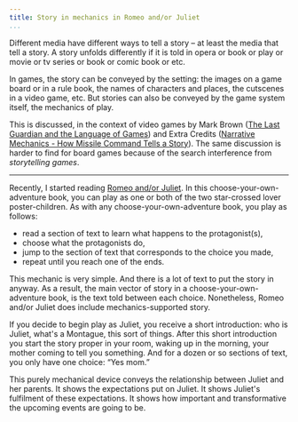 ```yaml
---
title: Story in mechanics in Romeo and/or Juliet
...
```


Different media have different ways to tell a story – at least the media that tell a story.
A story unfolds differently if it is told in opera or book or play or movie or tv series or book or comic book or etc.

In games, the story can be conveyed by the setting: the images on a game board or in a rule book, the names of characters and places, the cutscenes in a video game, etc.
But stories can also be conveyed by the game system itself, the mechanics of play.

This is discussed, in the context of video games by Mark Brown ([The Last Guardian and the Language of Games](https://www.youtube.com/watch?v=Qot5_rMB8Jc)) and Extra Credits ([Narrative Mechanics - How Missile Command Tells a Story](https://www.youtube.com/watch?v=JQJA5YjvHDU)).
The same discussion is harder to find for board games because of the search interference from *storytelling games*.

------------------------------------------

Recently, I started reading [Romeo and/or Juliet](http://romeoandorjuliet.com/).
In this choose-your-own-adventure book, you can play as one or both of the two star-crossed lover poster-children.
As with any choose-your-own-adventure book, you play as follows:

- read a section of text to learn what happens to the protagonist(s),
- choose what the protagonists do,
- jump to the section of text that corresponds to the choice you made,
- repeat until you reach one of the ends.

This mechanic is very simple.
And there is a lot of text to put the story in anyway.
As a result, the main vector of story in a choose-your-own-adventure book, is the text told between each choice.
Nonetheless, Romeo and/or Juliet does include mechanics-supported story.

If you decide to begin play as Juliet, you receive a short introduction: who is Juliet, what's a Montague, this sort of things.
After this short introduction you start the story proper in your room, waking up in the morning, your mother coming to tell you something.
And for a dozen or so sections of text, you only have one choice: “Yes mom.”

This purely mechanical device conveys the relationship between Juliet and her parents.
It shows the expectations put on Juliet.
It shows Juliet's fulfilment of these expectations.
It shows how important and transformative the upcoming events are going to be.
